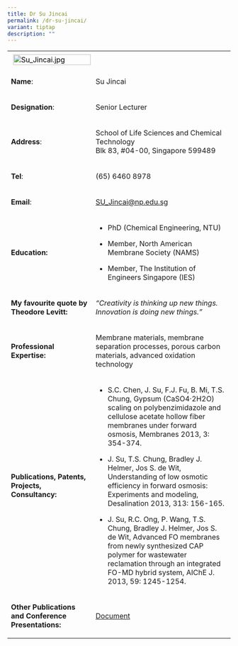 ```yaml
---
title: Dr Su Jincai
permalink: /dr-su-jincai/
variant: tiptap
description: ""
---
```

<table>
<tbody>
<tr>
<td rowspan="1" colspan="1">
<div class="isomer-image-wrapper">
<img style="caret-color: rgb(0, 0, 0); color: rgb(0, 0, 0); font-style: normal; font-variant-caps: normal; font-weight: 400; letter-spacing: normal; orphans: auto; text-align: start; text-indent: 0px; text-transform: none; white-space: normal; widows: auto; word-spacing: 0px; -webkit-text-stroke-width: 0px; text-decoration: none; margin: 5px;" height="auto" width="100%" alt="Su_Jincai.jpg" src="https://graduation.np.edu.sg/staffdirectory/lsct/PublishingImages/Su_Jincai.jpg">
</div>
</td>
<td rowspan="1" colspan="1">
<p></p>
</td>
</tr>
<tr>
<td rowspan="1" colspan="1">
<p><strong>Name</strong>:&nbsp;&nbsp;&nbsp;&nbsp;&nbsp;&nbsp;&nbsp;&nbsp;&nbsp;&nbsp;&nbsp;&nbsp;&nbsp;&nbsp;&nbsp;&nbsp;&nbsp;&nbsp;&nbsp;&nbsp;&nbsp;&nbsp;&nbsp;&nbsp;&nbsp;</p>
</td>
<td rowspan="1" colspan="1">
<p>​Su Jincai</p>
</td>
</tr>
<tr>
<td rowspan="1" colspan="1">
<p>​<strong>Designation</strong>:</p>
</td>
<td rowspan="1" colspan="1">
<p>​Senior Lecturer</p>
</td>
</tr>
<tr>
<td rowspan="1" colspan="1">
<p><strong>Address</strong>: ​</p>
</td>
<td rowspan="1" colspan="1">
<p>School of Life Sciences and Chemical Technology
<br>Blk 83, #04-00, Singapore 599489​</p>
</td>
</tr>
<tr>
<td rowspan="1" colspan="1">
<p><strong>Tel</strong>: &nbsp;&nbsp;&nbsp; ​</p>
</td>
<td rowspan="1" colspan="1">
<p>(65) 6460 8978</p>
</td>
</tr>
<tr>
<td rowspan="1" colspan="1">
<p><strong>Email</strong>: ​</p>
</td>
<td rowspan="1" colspan="1">
<p><a href="mailto:SU_Jincai@np.edu.sg" rel="noopener noreferrer nofollow" target="_blank">SU_Jincai@np.edu.sg</a>
</p>
</td>
</tr>
<tr>
<td rowspan="1" colspan="1">
<p><strong>Education:</strong>
</p>
</td>
<td rowspan="1" colspan="1">
<ul data-tight="true" class="tight">
<li>
<p>​PhD (Chemical Engineering, NTU)</p>
</li>
<li>
<p>Member, North American Membrane Society (NAMS)</p>
</li>
<li>
<p>​Member, The Institution of Engineers Singapore (IES)</p>
</li>
</ul>
</td>
</tr>
<tr>
<td rowspan="1" colspan="1">
<p><strong>My favourite quote by Theodore Levitt:</strong>
</p>
</td>
<td rowspan="1" colspan="1">
<p><em>“Creativity is thinking up new things. Innovation is doing new things.”</em>
</p>
</td>
</tr>
<tr>
<td rowspan="1" colspan="1">
<p><strong>Professional Expertise​:</strong>
</p>
</td>
<td rowspan="1" colspan="1">
<p>Membrane materials, membrane separation processes, porous carbon materials,
advanced oxidation technology</p>
</td>
</tr>
<tr>
<td rowspan="1" colspan="1">
<p><strong>Publications, Patents, Projects, Consultancy:</strong>
</p>
</td>
<td rowspan="1" colspan="1">
<ul data-tight="true" class="tight">
<li>
<p>S.C. Chen, J. Su, F.J. Fu, B. Mi, T.S. Chung, Gypsum (CaSO4·2H2O) scaling
on polybenzimidazole and cellulose acetate hollow fiber membranes under
forward osmosis, Membranes 2013, 3: 354-374.</p>
</li>
<li>
<p>J. Su, T.S. Chung, Bradley J. Helmer, Jos S. de Wit, Understanding of
low osmotic efficiency in forward osmosis: Experiments and modeling, Desalination
2013, 313: 156-165.</p>
</li>
<li>
<p>J. Su, R.C. Ong, P. Wang, T.S. Chung, Bradley J. Helmer, Jos S. de Wit,
Advanced FO membranes from newly synthesized CAP polymer for wastewater
reclamation through an integrated FO-MD hybrid system, AIChE J. 2013, 59:
1245-1254.</p>
</li>
</ul>
</td>
</tr>
<tr>
<td rowspan="1" colspan="1">
<p><strong>Other Publications and Conference Presentations:</strong>
</p>
</td>
<td rowspan="1" colspan="1">
<p><a href="/files/LSCT/OtherPublications_Jincai.pdf" rel="noopener noreferrer nofollow" target="_blank">Document</a>
</p>
</td>
</tr>
</tbody>
</table>
<p></p>